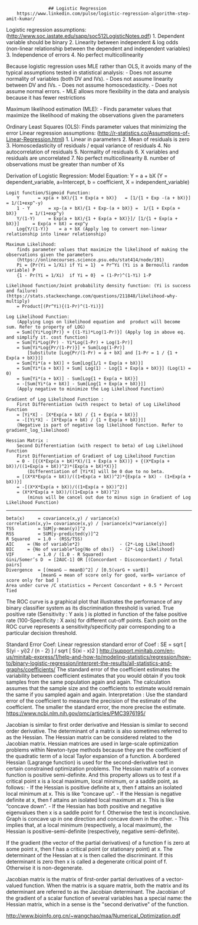					## Logistic Regression
		https://www.linkedin.com/pulse/logistic-regression-algorithm-step-amit-kumar/

Logistic regression assumptions: 		(http://www.soc.iastate.edu/sapp/soc512LogisticNotes.pdf)
	1. Dependent variable should be binary
	2. Linearity between independent & log odds (non-linear relationship between the dependent and independent variables)
	3. Independence of errors
	4. No perfect multicollinearity
    
Because logistic regression uses MLE rather than OLS, it avoids many of the typical assumptions tested in statistical analysis:
	- Does not assume normality of variables (both DV and IVs).
	- Does not assume linearity between DV and IVs.
	- Does not assume homoscedasticity.
	- Does not assume normal errors.
	- MLE allows more flexibility in the data and analysis because it has fewer restrictions
  
Maximum likelihood estimation (MLE): 
	- Finds parameter values that maximize the likelihood of making the observations given the parameters

Ordinary Least Squares (OLS): Finds parameter values that minimizing the error
Linear regression assumptions: (http://r-statistics.co/Assumptions-of-Linear-Regression.html)
	1. Linear in parameters
	2. Mean of residuals is zero
	3. Homoscedasticity of residuals /	equal variance of residuals
	4. No autocorrelation of residuals
	5. Normality of residuals 
	6. X variables and residuals are uncorrelated 
	7. No perfect multicollinearity
	8. number of observations must be greater than number of Xs

Derivation of Logistic Regression:
 	Model Equation: 
		Y = a + bX (Y = dependent_variable, a=Intercept, b = coefficient, X = independent_variable)
	
	Logit function/Sigmoid Function:
		Y 		= xp(a + bX)/{1 + Exp(a + bX)}   = [1/{1 + Exp -(a + bX)}]  = 1/(1+exp^-y)
		1 - Y 		= xp-(a + bX)/{1 + Exp-(a + bX)} =  1/{1 + Exp(a + bX)}	    = 1/(1+exp^y)
		Y/(1-Y)		= Exp(a + bX)/{1 + Exp(a + bX)}]/ [1/{1 + Exp(a + bX)}]     = Exp(a + bX) = exp^y
		Log{Y/(1-Y)}	= a + bX (Apply log to convert non-linear relationship into linear relationship)
	
	Maximum Likelihood: 
		finds parameter values that maximize the likelihood of making the observations given the parameters
		(https://onlinecourses.science.psu.edu/stat414/node/191)
		Pi = {Pr(Yi = 1/Xi) if Yi = 1}	= Pr^Yi (Yi is a Bernoulli random variable) P
		{1 - Pr(Yi = 1/Xi)  if Yi = 0}	= (1-Pr)^(1-Yi)	1-P
			
	Likelihood function/Joint probability density function: (Yi is success and failure)
	(https://stats.stackexchange.com/questions/211848/likelihood-why-multiply)
		= Product[(Pr^Yi){(1-Pr)^(1-Yi)}]
		
	Log Likelihood Function:
		(Applying Logs on likelihood equation and  product will become sum. Refer to property of LOG)
		= Sum[{Yi*Log(Pr)} + {(1-Yi)*Log(1-Pr)}] (Apply log in above eq. and simplify it. cost function)
		= Sum[Yi*Log(Pr) - Yi*Log(1-Pr) + Log(1-Pr)]
		= Sum[Yi*Log{Pr/(1-Pr)}] + Sum[Log(1-Pr)] 
			[Substitute [Log{Pr/(1-Pr) = a + bX] and [1-Pr = 1 / {1 + Exp(a + bX)}]]
		= Sum[Yi*(a + bX)] + Sum[Log{1/1 + Exp(a + bX)}]
		= Sum[Yi*(a + bX)] + Sum[ Log(1) - Log{1 + Exp(a + bX)}] (Log(1) = 0)
		= Sum[Yi*(a + bX)] - Sum[Log{1 + Exp(a + bX)}]				
		= -[Sum[Yi*(a + bX)] - Sum[Log{1 + Exp(a + bX)}]] 
		(Apply negative to minimize the Log Likelihood Function)
		
	Gradient of Log Likelihood Function : 
		First Differentiation (with respect to beta) of Log Likelihood Function
		= [Yi*X] - [X*Exp(a + bX) / {1 + Exp(a + bX)}]
		= -[[Yi*X] - [X*Exp(a + bX) / {1 + Exp(a + bX)}]]	
		(Negative is part of negative log likelihood function. Refer to gradient_log_likelihood)
		
	Hessian Matrix :
		Second Differentiation (with respect to beta) of Log Likelihood Function
		First Differentiation of Gradient of Log Likelihood Function
		= 0 - [{(X*Exp(a + bX)*X)/(1 + Exp(a + bX))} + {(X*Exp(a + bX))/((1+Exp(a + bX))^2)*(Exp(a + bX)*X)}]	
			(Differentiation of [Yi*X] will be 0 due to no beta.
		= [(X*X*Exp(a + bX))/((1+Exp(a + bX))^2)*{Exp(a + bX) - (1+Exp(a + bX))}]
		= -[(X*X*Exp(a + bX))/((1+Exp(a + bX))^2)]
		= (X*X*Exp(a + bX))/((1+Exp(a + bX))^2) 
			(minus will be cancel out due to minus sign in Gradient of Log Likelihood Function)
			
---------------------------------------------------------------------------------------------------------------------------------------

	beta(x) 	= covariance(x,y) / variance(x)
	correlation(x,y)= covariance(x,y) / [variance(x)*variance(y)]
	TSS 		= SUM[y-mean(y)]^2
	RSS 		= SUM[y-predicted(y)]^2
	R Squared	= 1.0 - (RSS/TSS)
	AIC		= (No of variable*2)               - (2*-Log Likelihood)
	BIC		= {No of variable*log(No of obs)}  - (2*-Log Likelihood)
	VIF 		= 1.0 / (1.0 - R Squared)
	Gini/Somer’s D 	= [2AUC-1] OR [(Concordant - Disconcordant) / Total  pairs]
	Divergence 	= [(meanG – meanB)^2] / [0.5(varG + varB)]	
			     [meanG = mean of score only for good, varB= variance of score only for bad ]
	Area under curve /C statistics = Percent Concordant + 0.5 * Percent Tied
			
The ROC curve is a graphical plot that illustrates the performance of any binary classifier system as 
its discrimination 	threshold is varied. True positive rate (Sensitivity : Y axis ) is plotted in 
function of the false positive rate (100-Specificity : X axis) for different cut-off points. 
Each point on the ROC curve represents a sensitivity/specificity pair corresponding to a particular decision threshold.
	
Standard Error Coef: 
	Linear regression standard error of Coef : SE  = sqrt [ S(yi - yi)2 / (n - 2) ] / sqrt [ S(xi - x)2 ]
	http://support.minitab.com/en-us/minitab-express/1/help-and-how-to/modeling-statistics/regression/how-to/binary-logistic-regression/interpret-the-results/all-statistics-and-graphs/coefficients/
	The standard error of the coefficient estimates the variability between coefficient estimates that you would 
	obtain if you took samples from the same population again and again. The calculation assumes that the sample 
	size and the coefficients to estimate would remain the same if you sampled again and again.
	Interpretation : Use the standard error of the coefficient to measure the precision of the estimate of the coefficient. 
	The smaller the standard error, the more precise the estimate. https://www.ncbi.nlm.nih.gov/pmc/articles/PMC3976195/

Jacobian is similar to first order derivative and Hessian is similar to second order derivative.
	The determinant of a matrix is also sometimes referred to as the Hessian. 
	The Hessian matrix can be considered related to the Jacobian matrix. 
	Hessian matrices are used in large-scale optimization problems within Newton-type methods because they are 
	the coefficient of the quadratic term of a local Taylor expansion of a function.
	A bordered Hessian (Lagrange function) is used for the second-derivative test in certain constrained 
	optimization problems.
	The Hessian matrix of a convex function is positive semi-definite. And this property allows us to test 
	if a critical point x is a local maximum, local minimum, or a saddle point, as follows:
	 - If the Hessian is positive definite at x, then f attains an isolated local minimum at x. This is like “concave up”. 
	 - If the Hessian is negative definite at x, then f attains an isolated local maximum at x. This is like “concave down”.
	 - If the Hessian has both positive and negative eigenvalues then x is a saddle point for f. 
	   Otherwise the test is inconclusive. Graph is concave up in one direction and concave down in the other.
	- This implies that, at a local minimum (respectively, a local maximum), the Hessian is positive-semi-definite
	  (respectively, negative semi-definite).

If the gradient (the vector of the partial derivatives) of a function f is zero at some point x, then f has a 
critical point (or stationary point) at x. The determinant of the Hessian at x is then called the discriminant. 
If this determinant is zero then x is called a degenerate critical point of f. Otherwise it is non-degenerate.

Jacobian matrix is the matrix of first-order partial derivatives of a vector-valued function. When the matrix is a 
square matrix, both the matrix and its determinant are referred to as the Jacobian determinant.
The Jacobian of the gradient of a scalar function of several variables has a special name: the Hessian matrix, 
which in a sense is the "second derivative" of the function.

http://www.bioinfo.org.cn/~wangchao/maa/Numerical_Optimization.pdf
